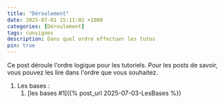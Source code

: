 ```yaml
---
title: "Déroulement"
date: 2025-07-01 15:11:02 +1000
categories: [Déroulement]
tags: consignes
description: Dans quel ordre effectuer les tutos 
pin: true
---
```


Ce post déroule l'ordre logique pour les tutoriels. Pour les posts de savoir, vous pouvez les lire dans l'ordre que vous souhaitez. 

1. Les bases :
   1. [les bases #1]({% post_url 2025-07-03-LesBases %})